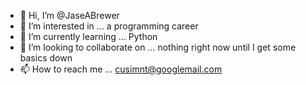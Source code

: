 - 👋 Hi, I’m @JaseABrewer
- 👀 I’m interested in ... a programming career
- 🌱 I’m currently learning ... Python
- 💞️ I’m looking to collaborate on ... nothing right now until I get some basics down
- 📫 How to reach me ... cusimnt@googlemail.com

<!---
JaseABrewer/JaseABrewer is a ✨ special ✨ repository because its `README.md` (this file) appears on your GitHub profile.
You can click the Preview link to take a look at your changes.
--->
